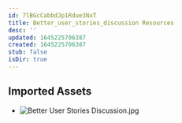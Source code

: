 ```yaml
---
id: 7lBGcCabbdJp1Rdue3NxT
title: Better_user_stories_discussion Resources
desc: ''
updated: 1645225706387
created: 1645225706387
stub: false
isDir: true
---
```

## Imported Assets
- ![Better User Stories Discussion.jpg](/assets/better-user-stories-discussion.jpg)

